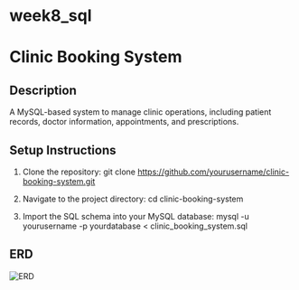 # week8_sql
# Clinic Booking System

## Description

A MySQL-based system to manage clinic operations, including patient records, doctor information, appointments, and prescriptions.

## Setup Instructions

1. Clone the repository:
git clone https://github.com/yourusername/clinic-booking-system.git

2. Navigate to the project directory:
cd clinic-booking-system

3. Import the SQL schema into your MySQL database:
mysql -u yourusername -p yourdatabase < clinic_booking_system.sql

## ERD
![ERD](link_to_your_erd_image)

